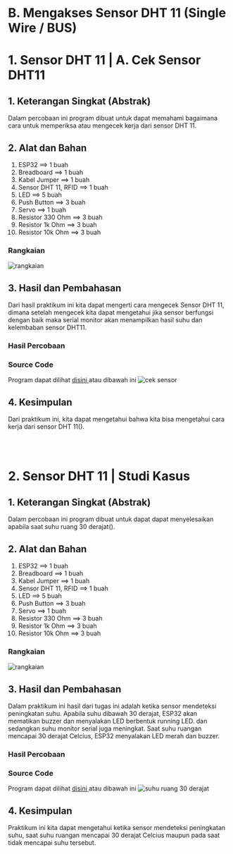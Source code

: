# B. Mengakses Sensor DHT 11 (Single Wire / BUS)

# 1. Sensor DHT 11 | A. Cek Sensor DHT11

## 1. Keterangan Singkat (Abstrak)

Dalam percobaan ini program dibuat untuk dapat memahami bagaimana cara untuk memperiksa atau mengecek kerja dari sensor DHT 11.

## 2. Alat dan Bahan
1. ESP32                ==> 1 buah
2. Breadboard           ==> 1 buah
3. Kabel Jumper         ==> 1 buah
4. Sensor DHT 11, RFID  ==> 1 buah
5. LED                  ==> 5 buah
6. Push Button          ==> 3 buah
7. Servo                ==> 1 buah
8. Resistor 330 Ohm     ==> 3 buah
9. Resistor 1k Ohm      ==> 3 buah
10. Resistor 10k Ohm    ==> 3 buah


### Rangkaian
![rangkaian](https://github.com/sabrinavirry/Sistem-Embedded/assets/151721571/70e4e3aa-6814-4909-96ff-d23b2a5f8ba1)


## 3. Hasil dan Pembahasan
Dari hasil praktikum ini kita dapat mengerti cara mengecek Sensor DHT 11, dimana setelah mengecek kita dapat mengetahui jika sensor berfungsi dengan baik maka serial monitor akan menampilkan hasil  suhu dan kelembaban  sensor DHT11.

### Hasil Percobaan



### Source Code
Program dapat dilihat <a href="https://github.com/sabrinavirry/Sistem-Embedded/tree/master/jobsheet%202/b.%20Mengakses%20Sensor%20DHT%2011%20(Single%20Wire%20%20BUS)/1.%20program%20contoh%20dht11"> disini </a> atau dibawah ini
![cek sensor](https://github.com/sabrinavirry/Sistem-Embedded/assets/151721571/38b89bf3-4847-4742-8be1-b4ef9607aef1)


## 4. Kesimpulan

Dari praktikum ini, kita dapat mengetahui bahwa kita bisa mengetahui cara kerja dari sensor DHT 11().

<br></br>
# 2. Sensor DHT 11 | Studi Kasus

## 1. Keterangan Singkat (Abstrak)

Dalam percobaan ini program dibuat untuk dapat dapat menyelesaikan apabila saat suhu ruang 30 derajat().

## 2. Alat dan Bahan
1. ESP32                ==> 1 buah
2. Breadboard           ==> 1 buah
3. Kabel Jumper         ==> 1 buah
4. Sensor DHT 11, RFID  ==> 1 buah
5. LED                  ==> 5 buah
6. Push Button          ==> 3 buah
7. Servo                ==> 1 buah
8. Resistor 330 Ohm     ==> 3 buah
9. Resistor 1k Ohm      ==> 3 buah
10. Resistor 10k Ohm    ==> 3 buah

### Rangkaian
![rangkaian](https://github.com/sabrinavirry/Sistem-Embedded/assets/151721571/81e6ab41-8a26-41bf-accc-7f17cc40bccd)

## 3. Hasil dan Pembahasan
Dalam praktikum ini hasil dari tugas ini adalah ketika sensor mendeteksi peningkatan suhu. Apabila suhu dibawah 30 derajat, ESP32 akan mematikan buzzer dan menyalakan LED berbentuk running LED. dan sedangkan suhu monitor serial juga meningkat.  Saat suhu ruangan mencapai 30 derajat Celcius, ESP32  menyalakan LED merah dan buzzer. 

### Hasil Percobaan

### Source Code

Program dapat dilihat <a href="https://github.com/sabrinavirry/Sistem-Embedded/blob/master/jobsheet%202/b.%20Mengakses%20Sensor%20DHT%2011%20(Single%20Wire%20%20BUS)/2.%20saat%20suhu%20ruang%2030%20derajat%20maka%20LED%20dan%20buzzer%20nyala/dht11_2.ino"> disini </a> atau dibawah ini
![suhu ruang 30 derajat](https://github.com/sabrinavirry/Sistem-Embedded/assets/151721571/d337ddd7-00ea-47f7-a29d-45dd0e05667b)

## 4. Kesimpulan

Praktikum ini kita dapat mengetahui ketika sensor mendeteksi peningkatan suhu, saat suhu ruangan mencapai 30 derajat Celcius maupun pada saat tidak mencapai suhu tersebut.

<br><br>
